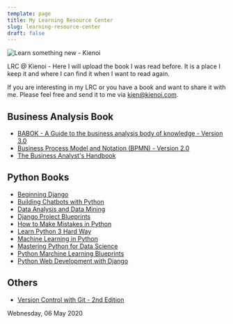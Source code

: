 ```yaml
---
template: page
title: My Learning Resource Center
slug: learning-resource-center
draft: false
---
```

![Learn something new - Kienoi](/media/learn-something-new.png "Learn something new - LRC/Kienoi")

LRC @ Kienoi - Here I will upload the book I was read before. It is a place I keep it and where I can find it when I want to read again.

If you are interesting in my LRC or you have a book and want to share it with me. Please feel free and send it to me via [kien@kienoi.com](mailto:kien@kienoi.com).

## Business Analysis Book

* [BABOK - A Guide to the business analysis body of knowledge - Version 3.0](/lib/BABOKv3.pdf)
* [Business Process Model and Notation (BPMN) - Version 2.0](/lib/BPMN2.0.pdf)
* [The Business Analyst's Handbook](/lib/The-Business-Analysts-Handbook-Kienoi.pdf)

## Python Books

* [Beginning Django](/lib/Python/Beginning-Django-Kienoi.pdf)
* [Building Chatbots with Python](/lib/Python/Building-Chatbots-with-Python-Kienoi.pdf)
* [Data Analysis and Data Mining](/lib/Python/Data-Analysis-and-Data-Mining-Kienoi.pdf)
* [Django Project Blueprints](/lib/Python/Django-Project-Blueprints-Kienoi.pdf)
* [How to Make Mistakes in Python](/lib/Python/How-to-Make-Mistakes-in-Python-Kienoi.pdf)
* [Learn Python 3 Hard Way](/lib/Python/Learn-Python-3-Hard-Way-Kienoi.pdf)
* [Machine Learning in Python](/lib/Python/Machine-learning-in-python-Kienoi.pdf)
* [Mastering Python for Data Science](/lib/Python/Mastering-Python-for-Data-Science-Kienoi.pdf)
* [Python Marchine Learning Blueprints](/lib/Python/Python-Machine-Learning-Blueprints-Kienoi.pdf)
* [Python Web Development with Django](/lib/Python/Python-Web-Development-with-Django-Kienoi.pdf)

## Others

* [Version Control with Git - 2nd Edition](/lib/Version-Control-with-Git-2nd-Edition.pdf)

Webnesday, 06 May 2020